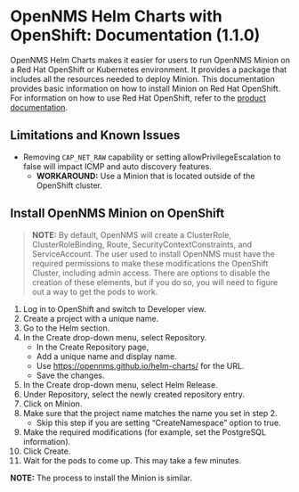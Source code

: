 # OpenNMS Helm Charts with OpenShift: Documentation (1.1.0)

OpenNMS Helm Charts makes it easier for users to run OpenNMS Minion on a Red Hat OpenShift or Kubernetes environment. It provides a package that includes all the resources needed to deploy Minion.
This documentation provides basic information on how to install Minion on Red Hat OpenShift. For information on how to use Red Hat OpenShift, refer to the [product documentation](https://access.redhat.com/documentation/en-us/openshift_container_platform/).

## Limitations and Known Issues

* Removing `CAP_NET_RAW` capability or setting allowPrivilegeEscalation to false will impact ICMP and auto discovery features.
  * **WORKAROUND:** Use a Minion that is located outside of the OpenShift cluster.

## Install OpenNMS Minion on OpenShift
> **NOTE:** By default, OpenNMS will create a ClusterRole, ClusterRoleBinding, Route, SecurityContextConstraints, and ServiceAccount. The user used to install OpenNMS must have the required permissions to make these modifications the OpenShift Cluster, including admin access. There are options to disable the creation of these elements, but if you do so, you will need to figure out a way to get the pods to work.

1. Log in to OpenShift and switch to Developer view.
2. Create a project with a unique name.
3. Go to the Helm section.
4. In the Create drop-down menu, select Repository.
    * In the Create Repository page,
    * Add a unique name and display name.
    * Use https://opennms.github.io/helm-charts/ for the URL.
    * Save the changes.
5. In the Create drop-down menu, select Helm Release.
6. Under Repository, select the newly created repository entry.
7. Click on Minion.
8.	Make sure that the project name matches the name you set in step 2.
    * Skip this step if you are setting “CreateNamespace” option to true.
9.	Make the required modifications (for example, set the PostgreSQL information).
10.	Click Create.
11.	Wait for the pods to come up. This may take a few minutes.

**NOTE:** The process to install the Minion is similar.


